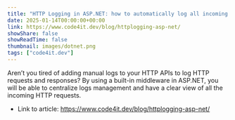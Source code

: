 ```yaml
---
title: "HTTP Logging in ASP.NET: how to automatically log all incoming HTTP requests (and its downsides!)"
date: 2025-01-14T00:00:00+00:00
link: https://www.code4it.dev/blog/httplogging-asp-net/
showShare: false
showReadTime: false
thumbnail: images/dotnet.png
tags: ["code4it.dev"]
---
```

Aren’t you tired of adding manual logs to your HTTP APIs to log HTTP requests and responses? By using a built-in middleware in ASP.NET, you will be able to centralize logs management and have a clear view of all the incoming HTTP requests.

- Link to article: https://www.code4it.dev/blog/httplogging-asp-net/